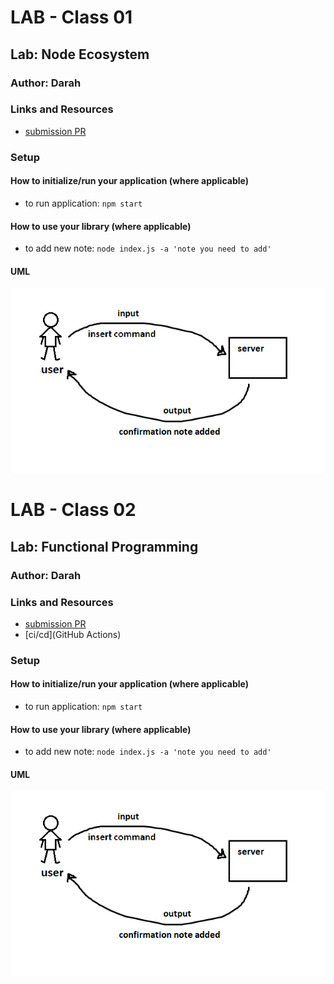 # LAB - Class 01

## Lab: Node Ecosystem

### Author: Darah

### Links and Resources

- [submission PR](https://github.com/Darah98/notes/pull/1)

### Setup
#### How to initialize/run your application (where applicable)

- to run application: `npm start`

#### How to use your library (where applicable)

- to add new note: `node index.js -a 'note you need to add'`

#### UML

![UML](uml.PNG)

<!-- -------------------------------------------------------- -->

# LAB - Class 02

## Lab: Functional Programming

### Author: Darah

### Links and Resources

- [submission PR](https://github.com/Darah98/notes/pull/2)
- [ci/cd](GitHub Actions)

### Setup
#### How to initialize/run your application (where applicable)

- to run application: `npm start`

#### How to use your library (where applicable)

- to add new note: `node index.js -a 'note you need to add'`

#### UML

![UML](uml.PNG)